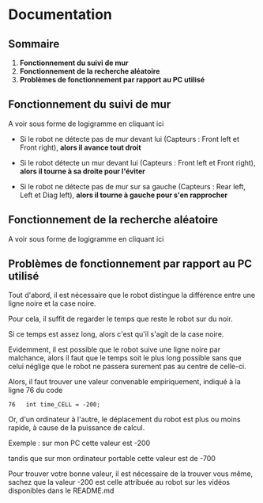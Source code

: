# Documentation

## Sommaire
1. **Fonctionnement du suivi de mur**
2. **Fonctionnement de la recherche aléatoire**
3. **Problèmes de fonctionnement par rapport au PC utilisé**

## Fonctionnement du suivi de mur
A voir sous forme de logigramme en cliquant ici

- Si le robot ne détecte pas de mur devant lui (Capteurs : Front left et Front right), **alors il avance tout droit**

- Si le robot détecte un mur devant lui (Capteurs : Front left et Front right), **alors il tourne à sa droite pour l'éviter**

- Si le robot ne détecte pas de mur sur sa gauche (Capteurs : Rear left, Left et Diag left), **alors il tourne à gauche pour s'en rapprocher**

## Fonctionnement de la recherche aléatoire
A voir sous forme de logigramme en cliquant ici








## Problèmes de fonctionnement par rapport au PC utilisé

Tout d'abord, il est nécessaire que le robot distingue la différence entre une ligne noire et la case noire.

Pour cela, il suffit de regarder le temps que reste le robot sur du noir.

Si ce temps est assez long, alors c'est qu'il s'agit de la case noire.

Evidemment, il est possible que le robot suive une ligne noire par malchance, alors il faut que le temps soit le plus long possible sans que celui néglige que le robot ne passera surement pas au centre de celle-ci.

Alors, il faut trouver une valeur convenable empiriquement, indiqué à la ligne 76 du code

`76   int time_CELL = -200;`

Or, d'un ordinateur à l'autre, le déplacement du robot est plus ou moins rapide, à cause de la puissance de calcul.

Exemple : sur mon PC cette valeur est -200

tandis que sur mon ordinateur portable cette valeur est de -700

Pour trouver votre bonne valeur, il est nécessaire de la trouver vous même, sachez que la valeur -200 est celle attribuée au robot sur les vidéos disponibles dans le README.md
